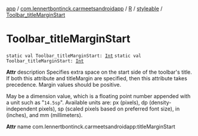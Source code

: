 [app](../../../index.md) / [com.lennertbontinck.carmeetsandroidapp](../../index.md) / [R](../index.md) / [styleable](index.md) / [Toolbar_titleMarginStart](./-toolbar_title-margin-start.md)

# Toolbar_titleMarginStart

`static val Toolbar_titleMarginStart: `[`Int`](https://kotlinlang.org/api/latest/jvm/stdlib/kotlin/-int/index.html)
`static val Toolbar_titleMarginStart: `[`Int`](https://kotlinlang.org/api/latest/jvm/stdlib/kotlin/-int/index.html)

**Attr**
description Specifies extra space on the start side of the toolbar's title. If both this attribute and titleMargin are specified, then this attribute takes precedence. Margin values should be positive.

May be a dimension value, which is a floating point number appended with a unit such as "`14.5sp`". Available units are: px (pixels), dp (density-independent pixels), sp (scaled pixels based on preferred font size), in (inches), and mm (millimeters).

**Attr**
name com.lennertbontinck.carmeetsandroidapp:titleMarginStart

